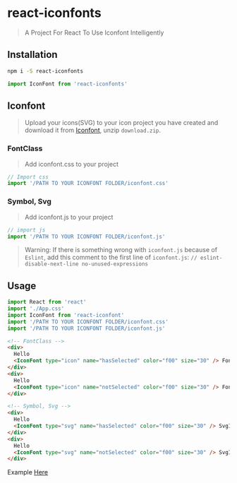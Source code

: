 # react-iconfonts

> A Project For React To Use Iconfont Intelligently

## Installation

```bash
npm i -S react-iconfonts
```

```javascript
import IconFont from 'react-iconfonts'
```

## Iconfont

> Upload your icons(SVG) to your icon project you have created and download it from [Iconfont](https://www.iconfont.cn/), unzip `download.zip`.

### FontClass

> Add iconfont.css to your project

```js
// Import css
import '/PATH TO YOUR ICONFONT FOLDER/iconfont.css'
```

### Symbol, Svg

> Add iconfont.js to your project

```js
// import js
import '/PATH TO YOUR ICONFONT FOLDER/iconfont.js'
```

> Warning: If there is something wrong with `iconfont.js` because of `Eslint`, add this comment to the first line of `iconfont.js`: `// eslint-disable-next-line no-unused-expressions`

## Usage

```javascript
import React from 'react'
import './App.css'
import IconFont from 'react-iconfont'
import '/PATH TO YOUR ICONFONT FOLDER/iconfont.css'
import '/PATH TO YOUR ICONFONT FOLDER/iconfont.js'
```

```html
<!-- FontClass -->
<div>
  Hello
  <IconFont type="icon" name="hasSelected" color="f00" size="30" /> FontIcon
</div>
<div>
  Hello
  <IconFont type="icon" name="notSelected" color="f00" size="30" /> FontIcon
</div>

<!-- Symbol, Svg -->
<div>
  Hello
  <IconFont type="svg" name="hasSelected" color="f00" size="30" /> SvgIcon
</div>
<div>
  Hello
  <IconFont type="svg" name="notSelected" color="f00" size="30" /> SvgIcon
</div>
```

Example [Here](https://github.com/jayson991/react-iconfonts/tree/master/example)
